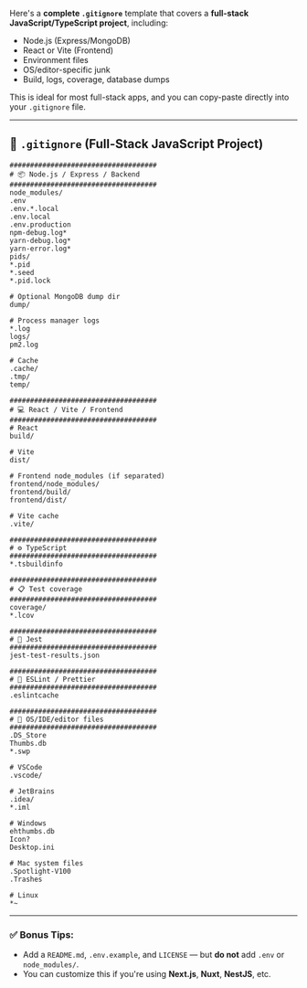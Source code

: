 Here's a **complete `.gitignore`** template that covers a **full-stack JavaScript/TypeScript project**, including:

* Node.js (Express/MongoDB)
* React or Vite (Frontend)
* Environment files
* OS/editor-specific junk
* Build, logs, coverage, database dumps

This is ideal for most full-stack apps, and you can copy-paste directly into your `.gitignore` file.

---

## 📁 `.gitignore` (Full-Stack JavaScript Project)

```gitignore
####################################
# 📦 Node.js / Express / Backend
####################################
node_modules/
.env
.env.*.local
.env.local
.env.production
npm-debug.log*
yarn-debug.log*
yarn-error.log*
pids/
*.pid
*.seed
*.pid.lock

# Optional MongoDB dump dir
dump/

# Process manager logs
*.log
logs/
pm2.log

# Cache
.cache/
.tmp/
temp/

####################################
# 💻 React / Vite / Frontend
####################################
# React
build/

# Vite
dist/

# Frontend node_modules (if separated)
frontend/node_modules/
frontend/build/
frontend/dist/

# Vite cache
.vite/

####################################
# ⚙️ TypeScript
####################################
*.tsbuildinfo

####################################
# 📋 Test coverage
####################################
coverage/
*.lcov

####################################
# 🧪 Jest
####################################
jest-test-results.json

####################################
# 🧠 ESLint / Prettier
####################################
.eslintcache

####################################
# 🧰 OS/IDE/editor files
####################################
.DS_Store
Thumbs.db
*.swp

# VSCode
.vscode/

# JetBrains
.idea/
*.iml

# Windows
ehthumbs.db
Icon?
Desktop.ini

# Mac system files
.Spotlight-V100
.Trashes

# Linux
*~
```

---

### ✅ Bonus Tips:

* Add a `README.md`, `.env.example`, and `LICENSE` — but **do not** add `.env` or `node_modules/`.
* You can customize this if you're using **Next.js**, **Nuxt**, **NestJS**, etc.
